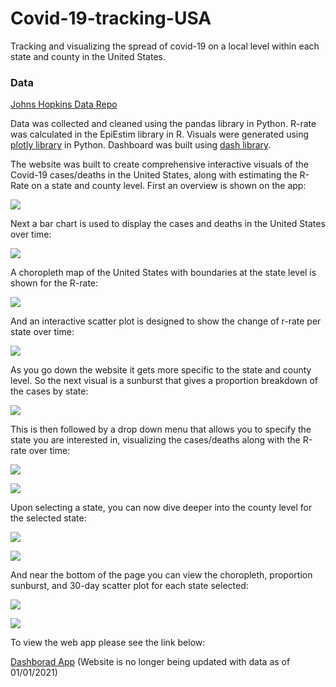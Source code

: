 # Covid-19-tracking-USA
Tracking and visualizing the spread of covid-19 on a local level within each state and county in the United States.
### Data
[Johns Hopkins Data Repo](https://github.com/CSSEGISandData/COVID-19)

Data was collected and cleaned using the pandas library in Python.
R-rate was calculated in the EpiEstim library in R.
Visuals were generated using [plotly library](https://plotly.com/) in Python. Dashboard was built using [dash library](https://plotly.com/dash/).


The website was built to create comprehensive interactive visuals of the Covid-19 cases/deaths in the United States, along with estimating the R-Rate on a state and county level.
First an overview is shown on the app:

![](/Images/Overview_sunburst.png)

Next a bar chart is used to display the cases and deaths in the United States over time:

![](/Images/Cases_deaths_US.png)

A choropleth map of the United States with boundaries at the state level is shown for the R-rate:

![](/Images/Rrate_State_choropleth_map.png)

And an interactive scatter plot is designed to show the change of r-rate per state over time:

![](/Images/Rrate_30_days_state.png)

As you go down the website it gets more specific to the state and county level.
So the next visual is a sunburst that gives a proportion breakdown of the cases by state:

![](/Images/Sunburst_states.png)

This is then followed by a drop down menu that allows you to specify the state you are interested in, visualizing the cases/deaths along with the R-rate over time:

![](/Images/Drop_down_state_cases_deaths.png)

![](/Images/Rrate_state_specific.png)

Upon selecting a state, you can now dive deeper into the county level for the selected state:

![](Images/County_cases_deaths.png)

![](Images/County_Rrate.png)

And near the bottom of the page you can view the choropleth, proportion sunburst, and 30-day scatter plot for each state selected:

![](/Images/County_choro_sunburst.png)

![](/Images/Rrate_30_days_county.png)

To view the web app please see the link below:

[Dashborad App](https://covid-19-tracking-dashapp.ue.r.appspot.com/) (Website is no longer being updated with data as of 01/01/2021)
